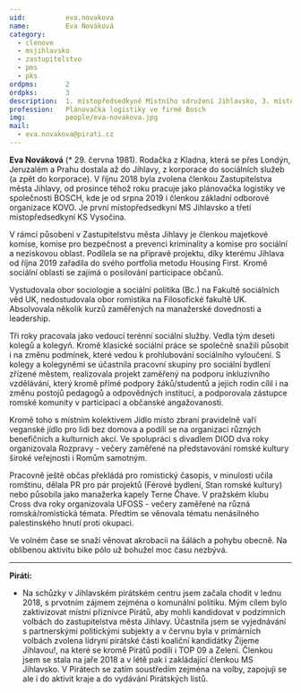 ```yaml
---
uid:          eva.novakova
name:         Eva Nováková
category:
  - clenove
  - msjihlavsko
  - zastupitelstvo
  - pms
  - pks
ordpms:       2
ordpks:       3
description:  1. místopředsedkyně Místního sdružení Jihlavsko, 3. místopředsedkyně Krajského sdružení Vysočina
profession:   Plánovačka logistiky ve firmě Bosch
img:          people/eva-novakova.jpg
mail:
  - eva.novakova@pirati.cz
---
```

**Eva Nováková** (* 29. června 1981). Rodačka z Kladna, která se přes Londýn, Jeruzalém a Prahu dostala až do Jihlavy, z korporace do sociálních služeb (a zpět do korporace). V říjnu 2018 byla zvolena členkou Zastupitelstva města Jihlavy, od prosince téhož roku pracuje jako plánovačka logistiky ve společnosti BOSCH, kde je od srpna 2019 i členkou základní odborové organizace KOVO. Je první místopředsedkyní MS Jihlavsko a třetí místopředsedkyní KS Vysočina.

V rámci působení v Zastupitelstvu města Jihlavy je členkou majetkové komise, komise pro bezpečnost a prevenci kriminality a komise pro sociální a neziskovou oblast. Podílela se na přípravě projektu, díky kterému Jihlava od října 2019 zařadila do svého portfolia metodu Housing First. Kromě sociální oblasti se zajímá o posilování participace občanů.

Vystudovala obor sociologie a sociální politika (Bc.) na Fakultě sociálních věd UK, nedostudovala obor romistika na Filosofické fakultě UK. Absolvovala několik kurzů zaměřených na manažerské dovednosti a leadership.

Tři roky pracovala jako vedoucí terénní sociální služby. Vedla tým deseti kolegů a kolegyň. Kromě klasické sociální práce se společně snažili působit i na změnu podmínek, které vedou k prohlubování sociálního vyloučení. S kolegy a kolegyněmi se účastnila pracovní skupiny pro sociální bydlení zřízené městem, realizovala projekt zaměřený na podporu inkluzivního vzdělávání, který kromě přímé podpory žáků/studentů a jejich rodin cílil i na změnu postojů pedagogů a odpovědných institucí, a podporovala zástupce romské komunity v participaci a občanské angažovanosti.

Kromě toho s místním kolektivem Jídlo místo zbraní pravidelně vaří veganské jídlo pro lidi bez domova a podílí se na organizaci různých benefičních a kulturních akcí. Ve spolupráci s divadlem DIOD dva roky organizovala Rozpravy - večery zaměřené na představování romské kultury široké veřejnosti i Romům samotným.

Pracovně ještě občas překládá pro romistický časopis, v minulosti učila romštinu, dělala PR pro pár projektů (Férové bydlení, Stan romské kultury) nebo působila jako manažerka kapely Terne Čhave. V pražském klubu Cross dva roky organizovala UFOSS - večery zaměřené na různá romská/romistická témata. Předtím se věnovala tématu nenásilného palestinského hnutí proti okupaci.

Ve volném čase se snaží věnovat akrobacii na šálách a pohybu obecně. Na oblíbenou aktivitu bike pólo už bohužel moc času nezbývá.

---

**Piráti:**
* Na schůzky v Jihlavském pirátském centru jsem začala chodit v lednu 2018, s prvotním zájmem zejména o komunální politiku. Mým cílem bylo zaktivizovat místní příznivce Pirátů, aby mohli kandidovat v podzimních volbách do zastupitelstva města Jihlavy. Účastnila jsem se vyjednávání s partnerskými politickými subjekty a v červnu byla v primárních volbách zvolena lídryní pirátské části koaliční kandidátky Žijeme Jihlavou!, na které se kromě Pirátů podílí i TOP 09 a Zelení. Členkou jsem se stala na jaře 2018 a v létě pak i zakládající členkou MS Jihlavsko. V Pirátech se zatím soustředím zejména na volby, zapojuji se ale i do aktivit kraje a do vydávání Pirátských listů.
